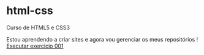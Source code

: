 # html-css
Curso de HTML5 e CSS3

Estou aprendendo a criar sites e agora vou gerenciar os meus repositórios !
<a href = "https://pedrosilveiras.github.io/html-css/Mini-projeto"> Executar exercicio 001</a>